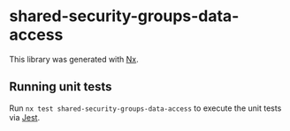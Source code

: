 # shared-security-groups-data-access

This library was generated with [Nx](https://nx.dev).

## Running unit tests

Run `nx test shared-security-groups-data-access` to execute the unit tests via [Jest](https://jestjs.io).
